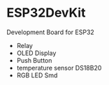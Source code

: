 # ESP32DevKit
Development Board for ESP32

- Relay
- OLED Display
- Push Button
- temperature sensor DS18B20
- RGB LED Smd
